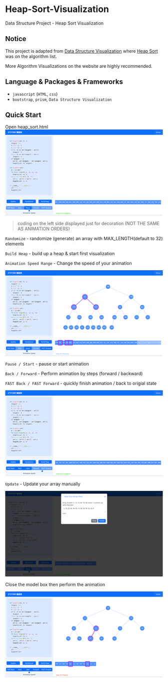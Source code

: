 # Heap-Sort-Visualization
Data Structure Project - Heap Sort Visualization

## Notice
This project is adapted from [Data Structure Visualization](https://www.cs.usfca.edu/~galles/visualization/Algorithms.html) where [Heap Sort](https://www.cs.usfca.edu/~galles/visualization/HeapSort.html) was on the algorithm list.

More Algorithm Visualizations on the website are highly recommended. 

## Language & Packages & Frameworks
- `javascript` (`HTML`, `css`)
- `bootstrap`, `prism`, `Data Structure Visualization`

## Quick Start
Open heap_sort.html
![opening page](/pages/opening.png)
> coding on the left side displayed just for decoration (NOT THE SAME AS ANIMATION ORDERS)

`Randomize` - randomize (generate) an array with MAX_LENGTH(default to 32) elements

`Build Heap` - build up a heap & start first visualization 

`Animation Speed Range` - Change the speed of your animation

![Randomize & Build heap](/pages/main_1.png)

`Pause / Start` - pause or start animation

`Back / Forward` - Perform animation by steps (forward / backward)

`FAST Back / FAST Forward` - quickly finish animation / back to origial state

![Finished Sorting animation](/pages/main_2.png)

`Update` - Update your array manually

![Update your array](/pages/main_3.png)

Close the model box then perform the animation

![Perform animation with new array](/pages/main_4.png)









